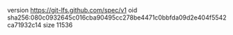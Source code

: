 version https://git-lfs.github.com/spec/v1
oid sha256:080c0932645c016cba90495cc278be4471c0bbfda09d2e404f5542ca71932c14
size 11536
